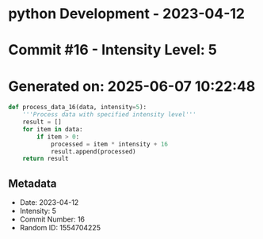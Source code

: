 ﻿# python Development - 2023-04-12
# Commit #16 - Intensity Level: 5
# Generated on: 2025-06-07 10:22:48
```python
def process_data_16(data, intensity=5):
    '''Process data with specified intensity level'''
    result = []
    for item in data:
        if item > 0:
            processed = item * intensity + 16
            result.append(processed)
    return result
```
## Metadata
- Date: 2023-04-12
- Intensity: 5
- Commit Number: 16
- Random ID: 1554704225
